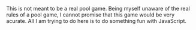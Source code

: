 This is not meant to be a real pool game.
Being myself unaware of the real rules of a pool game, I cannot promise that this game would be very acurate.
All I am trying to do here is to do something fun with JavaScript.

